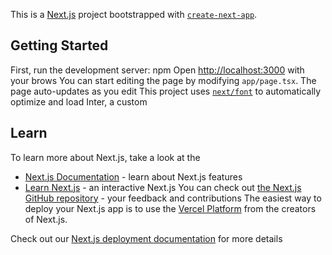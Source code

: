This is a [Next.js](https://nextjs.org/) project bootstrapped with [`create-next-app`](https://github.com/vercel/next.js/tree/canary/packages/create-next-app).

## Getting Started
First, run the development server:
npm 
Open [http://localhost:3000](http://localhost:3000) with your brows
You can start editing the page by modifying `app/page.tsx`. The page auto-updates as you edit
This project uses [`next/font`](https://nextjs.org/docs/basic-features/font-optimization) to automatically optimize and load Inter, a custom
## Learn 
To learn more about Next.js, take a look at the
- [Next.js Documentation](https://nextjs.org/docs) - learn about Next.js features
- [Learn Next.js](https://nextjs.org/learn) - an interactive Next.js
You can check out [the Next.js GitHub repository](https://github.com/vercel/next.js/) - your feedback and contributions 
The easiest way to deploy your Next.js app is to use the [Vercel Platform](https://vercel.com/new?utm_medium=default-template&filter=next.js&utm_source=create-next-app&utm_campaign=create-next-app-readme) from the creators of Next.js.

Check out our [Next.js deployment documentation](https://nextjs.org/docs/deployment) for more details
